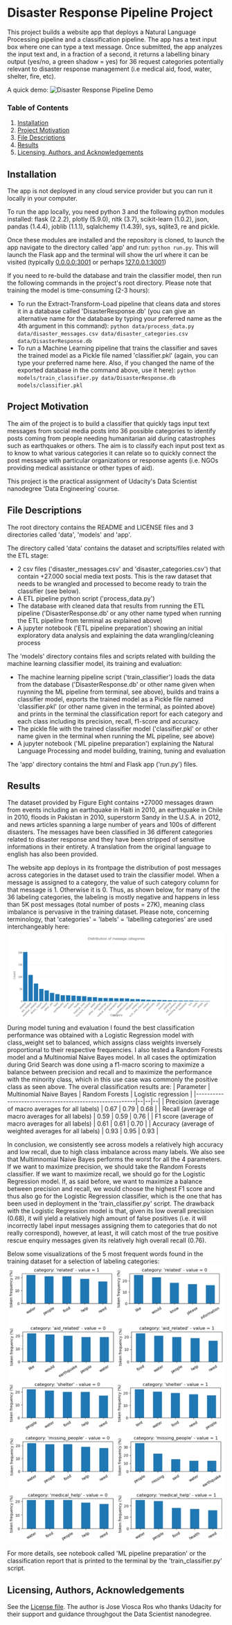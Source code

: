 # Disaster Response Pipeline Project
This project builds a website app that deploys a Natural Language Processing pipeline and a classification pipeline. The app has a text input box where one can type a text message. Once submitted, the app analyzes the input text and, in a fraction of a second, it returns a labelling binary output (yes/no, a green shadow = yes) for 36 request categories potentially relevant to disaster response management (i.e medical aid, food, water, shelter, fire, etc).

A quick demo:
![Disaster Response Pipeline Demo](img/demo.gif)

### Table of Contents

1. [Installation](#installation)
2. [Project Motivation](#motivation)
3. [File Descriptions](#files)
4. [Results](#results)
5. [Licensing, Authors, and Acknowledgements](#licensing)

## Installation <a name="installation"></a>

The app is not deployed in any cloud service provider but you can run it locally in your computer.

To run the app locally, you need python 3 and the following python modules installed: flask (2.2.2), plotly (5.9.0), nltk (3.7), scikit-learn (1.0.2), json, pandas (1.4.4), joblib (1.1.1), sqlalchemy (1.4.39), sys, sqlite3, re and pickle.

Once these modules are installed and the repository is cloned, to launch the app navigate to the directory called 'app' and run: `python run.py`. This will launch the Flask app and the terminal will show the url where it can be visited (typically [0.0.0.0:3001](http://0.0.0.0:3001/) or perhaps [127.0.0.1:3001](http://127.0.0.1:3001/))

If you need to re-build the database and train the classifier model, then run the following commands in the project's root directory. Please note that training the model is time-consuming (2-3 hours):

- To run the Extract-Transform-Load pipeline that cleans data and stores it in a database called 'DisasterResponse.db' (you can give an alternative name for the database by typing your preferred name as the 4th argument in this command):
    `python data/process_data.py data/disaster_messages.csv data/disaster_categories.csv data/DisasterResponse.db`
- To run a Machine Learning pipeline that trains the classifier and saves the trained model as a Pickle file named 'classifier.pkl' (again, you can type your preferred name here. Also, if you changed the name of the exported database in the command above, use it here):
    `python models/train_classifier.py data/DisasterResponse.db models/classifier.pkl`

## Project Motivation<a name="motivation"></a>

The aim of the project is to build a classifier that quickly tags input text messages from social media posts into 36 possible categories to identify posts coming from people needing humanitarian aid during catastrophes such as earthquakes or others. The aim is to classify each input post text as to know to what various categories it can relate so to quickly connect the post message with particular organizations or response agents (i.e. NGOs providing medical assistance or other types of aid).

This project is the practical assignment of Udacity's Data Scientist nanodegree 'Data Engineering' course. 

## File Descriptions <a name="files"></a>

The root directory contains the README and LICENSE files and 3 directories called 'data', 'models' and 'app'.

The directory called 'data' contains the dataset and scripts/files related with the ETL stage:
- 2 csv files ('disaster_messages.csv' and 'disaster_categories.csv') that contain +27.000 social media text posts. This is the raw dataset that needs to be wrangled and processed to become ready to train the classifier (see below).
- A ETL pipeline python script ('process_data.py')
- The database with cleaned data that results from running the ETL pipeline ('DisasterResponse.db' or any other name typed when running the ETL pipeline from terminal as explained above)
- A jupyter notebook ('ETL pipeline preparation') showing an initial exploratory data analysis and explaining the data wrangling/cleaning process

The 'models' directory contains files and scripts related with building the machine learning classifier model, its training and evaluation:
- The machine learning pipeline script ('train_classifier') loads the data from the database ('DisasterResponse.db' or other name given when ruynning the ML pipeline from terminal, see above), builds and trains a classifier model, exports the trained model as a Pickle file named 'classifier.pkl' (or other name given in the terminal, as pointed above) and prints in the terminal the classification report for each category and each class including its precision, recall, f1-score and accuracy.
- The pickle file with the trained classifier model ('classifier.pkl' or other name given in the terminal when running the ML pipeline, see above)
- A jupyter notebook ('ML pipeline preparation') explaining the Natural Language Processing and model building, training, tuning and evaluation

The 'app' directory contains the html and Flask app ('run.py') files.

## Results<a name="results"></a>

The dataset provided by Figure Eight contains +27000 messages drawn from events including an earthquake in Haiti in 2010, an earthquake in Chile in 2010, floods in Pakistan in 2010, superstorm Sandy in the U.S.A. in 2012, and news articles spanning a large number of years and 100s of different disasters. The messages have been classified in 36 different categories related to disaster response and they have been stripped of sensitive informations in their entirety. A translation from the original language to english has also been provided.

The website app deploys in its frontpage the distribution of post messages across categories in the dataset used to train the classifier model. When a message is assigned to a category, the value of such category column for that message is 1. Otherwise it is 0. Thus, as shown below, for many of the 36 labeling categories, the labeling is mostly negative and happens in less than 5K post messages (total number of posts = 27K), meaning class imbalance is pervasive in the training dataset.  Please note, concerning terminology, that 'categories' = 'labels' = 'labelling categories' are used interchangeably here:
![post-category-count](img/post_count_categories.png)

During model tuning and evaluation I found the best classification performance was obtained with a Logistic Regression model with class_weight set to balanced, which assigns class weights inversely proportional to their respective frequencies. I also tested a Random Forests model and a Multinomial Naive Bayes model. In all cases the optimization during Grid Search was done using a f1-macro scoring to maximize a balance between precision and recall and to maximize the performance with the minority class, which in this use case was commonly the positive class as seen above. The overal classification results are:
| Parameter | Multinomial Naive Bayes | Random Forests | Logistic regression | 
|--------------------------------------------------------|--|--|--|
| Precision (average of macro averages for all labels)   | 0.67 | 0.79 | 0.68 |
| Recall (average of macro averages for all labels)      | 0.59 | 0.59 | 0.76 | 
| F1 score (average of macro averages for all labels)    | 0.61 | 0.61 | 0.70 |
| Accuracy (average of weighted averages for all labels) | 0.93 | 0.95 | 0.93 |

In conclusion, we consistently see across models a relatively high accuracy and low recall, due to high class imbalance across many labels. We also see that Multimnomial Naive Bayes performs the worst for all the 4 parameters. If we want to maximize precision, we should take the Random Forests classifier. If we want to maximize recall, we should go for the Logistic Regression model. If, as said before, we want to maximize a balance between precision and recall, we would choose the highest F1 score and thus also go for the Logistic Regression classifier, which is the one that has been used in deployment in the 'train_classifier.py' script. The drawback with the Logistic Regression model is that, given its low overall precision (0.68), it will yield a relatively high amount of false positives (i.e. it will incorrectly label input messages assigning them to categories that do not really correspond), however, at least, it will catch most of the true positive rescue enquiry messages given its relatively high overall recall (0.76).

Below some visualizations of the 5 most frequent words found in the training dataset for a selection of labeling categories:
![Top words: 'Related'](img/top-words_related.jpg)
![Top words: 'Aid related'](img/top-words_aid-related.jpg)
![Top words: 'Shelter'](img/top-words_shelter.jpg)
![Top words: 'Missing people'](img/top-words_missing-people.jpg)
![Top words: 'Medical help'](img/top-words_medical-help.jpg)

For more details, see notebook called 'ML pipeline preparation' or the classification report that is printed to the terminal by the 'train_classifier.py' script.

## Licensing, Authors, Acknowledgements<a name="licensing"></a>
See the [License file](LICENSE). The author is Jose Viosca Ros who thanks Udacity for their support and guidance throughgout the Data Scientist nanodegree.
